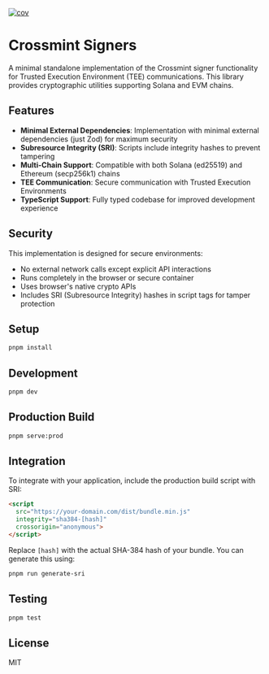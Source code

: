 [![cov](https://<you>.github.io/<repo>/badges/coverage.svg)](https://github.com/crossmint/signer-frames/actions)


# Crossmint Signers

A minimal standalone implementation of the Crossmint signer functionality for Trusted Execution Environment (TEE) communications. This library provides cryptographic utilities supporting Solana and EVM chains.

## Features

- **Minimal External Dependencies**: Implementation with minimal external dependencies (just Zod) for maximum security
- **Subresource Integrity (SRI)**: Scripts include integrity hashes to prevent tampering
- **Multi-Chain Support**: Compatible with both Solana (ed25519) and Ethereum (secp256k1) chains
- **TEE Communication**: Secure communication with Trusted Execution Environments
- **TypeScript Support**: Fully typed codebase for improved development experience

## Security

This implementation is designed for secure environments:

- No external network calls except explicit API interactions
- Runs completely in the browser or secure container
- Uses browser's native crypto APIs
- Includes SRI (Subresource Integrity) hashes in script tags for tamper protection

## Setup

```bash
pnpm install
```

## Development

```bash
pnpm dev
```

## Production Build

```bash
pnpm serve:prod
```

## Integration

To integrate with your application, include the production build script with SRI:

```html
<script 
  src="https://your-domain.com/dist/bundle.min.js" 
  integrity="sha384-[hash]" 
  crossorigin="anonymous">
</script>
```

Replace `[hash]` with the actual SHA-384 hash of your bundle. You can generate this using:

```bash
pnpm run generate-sri
```

## Testing

```bash
pnpm test
```

## License

MIT 